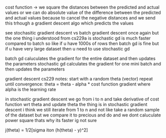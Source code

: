 cost function -> we square the distances between the predicted and actual values or we can do absolute value of the difference between the predicted and actual values because to cancel the negative distances and we send this trhough a gradient descent algo which predicts the values


see stochasitic gradient descent vs batch gradient descent once again 
but the one thing i understood from cs229a is stochastic gd is much faster compared to batch so like if u have 1000s of rows then batch gd is fine but if u have very large dataset then u need to use stochastic gd

batch gd caluculates the gradient for the entire dataset and then updates the parameters
stochastic gd calculates the gradient for one mini batch and then updates the parameters


gradient descent cs229 notes:
start with a random theta (vector) 
repeat until convergence:
    theta = theta - alpha * cost function gradient
    where alpha is the learning rate

in stochastic gradient descent we go from i to n and
take derivative of cost function wrt theta and update theta
the thing is in stochastic gradient descent i think we still iterate from 1 to n and not like take a random sample of the dataset but we compare it to precious and do and we dont caluculate power square thats why its faster ig not sure

j(theta) = 1/2[sigma iton (h(theta) - y)^2]
